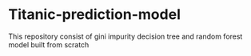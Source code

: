 # Titanic-prediction-model
This repository consist of gini impurity decision tree and random forest model built from scratch
